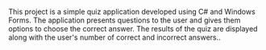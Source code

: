 This project is a simple quiz application developed using C# and Windows Forms. The application presents questions to the user and gives them options to choose the correct answer. The results of the quiz are displayed along with the user's number of correct and incorrect answers..
